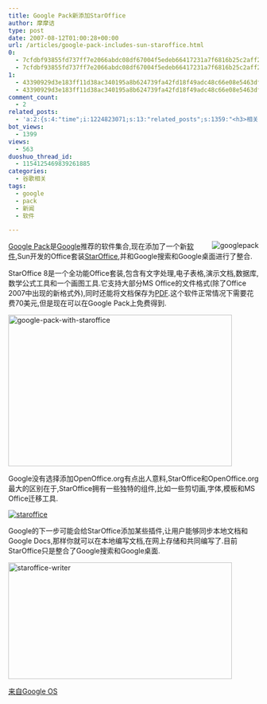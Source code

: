 ```yaml
---
title: Google Pack新添加StarOffice
author: 摩摩诘
type: post
date: 2007-08-12T01:00:28+00:00
url: /articles/google-pack-includes-sun-staroffice.html
0:
  - 7cfdbf93855fd737ff7e2066abdc08df67004f5edeb66417231a7f6816b25c2aff2ebc909a91c1c8f6f004a69ec0eb3a
  - 7cfdbf93855fd737ff7e2066abdc08df67004f5edeb66417231a7f6816b25c2aff2ebc909a91c1c8f6f004a69ec0eb3a
1:
  - 43390929d3e183ff11d38ac340195a8b624739fa42fd18f49adc48c66e08e5463dfb539aa5232165603e5af231ac2fdf
  - 43390929d3e183ff11d38ac340195a8b624739fa42fd18f49adc48c66e08e5463dfb539aa5232165603e5af231ac2fdf
comment_count:
  - 2
related_posts:
  - 'a:2:{s:4:"time";i:1224823071;s:13:"related_posts";s:1359:"<h3>相关日志</h3><ul class="related_post"><li><a href="http://www.digglife.cn/articles/custom-windows-interface-tools.html" title="9个工具打造焕然一新的Windows界面">9个工具打造焕然一新的Windows界面</a></li><li><a href="http://www.digglife.cn/articles/convert-powerpoint-flash.html" title="免费将Powerpoint转换为Flash">免费将Powerpoint转换为Flash</a></li><li><a href="http://www.digglife.cn/articles/add-google-toolbar-functions-firefox3.html" title="给Firefox 3添加Google Toolbar的功能">给Firefox 3添加Google Toolbar的功能</a></li><li><a href="http://www.digglife.cn/articles/air-applications-for-bloggers.html" title="适合博客使用的7个Adobe AIR程序">适合博客使用的7个Adobe AIR程序</a></li><li><a href="http://www.digglife.cn/articles/starburn.html" title="免费刻录软件Starbun,不仅仅是刻录">免费刻录软件Starbun,不仅仅是刻录</a></li><li><a href="http://www.digglife.cn/articles/clean-up-desktop-improve-productivity-2.html" title="彻底清空桌面,让启动程序更加高效Part.2">彻底清空桌面,让启动程序更加高效Part.2</a></li><li><a href="http://www.digglife.cn/articles/clean-up-desktop-improve-productivity-1.html" title="彻底清空桌面,让启动程序更加高效Part.1">彻底清空桌面,让启动程序更加高效Part.1</a></li></ul>";}'
bot_views:
  - 1399
views:
  - 563
duoshuo_thread_id:
  - 1154125469839261885
categories:
  - 谷歌相关
tags:
  - google
  - pack
  - 新闻
  - 软件

---
```

<a target="_blank" href="https://www.digglife.net/wp-content/uploads/3/379/2007/08/googlepack.gif"><img align="right" src="http://digglife.qiniudn.com/wp-content/uploads/3/379/2007/08/googlepack-thumb.gif" alt="googlepack" /> Google Pack</a>是<a target="_blank" href="https://www.digglife.net/articles/category/about-google/">Google</a>推荐的软件集合,现在添加了一个新<a target="_blank" href="https://www.digglife.net/articles/category/software/">软件</a>,Sun开发的Office套装<a target="_blank" href="http://sun.com/staroffice">StarOffice</a>,并和Google搜索和Google桌面进行了整合.

StarOffice 8是一个全功能Office套装,包含有文字处理,电子表格,演示文档,数据库,数学公式工具和一个画图工具.它支持大部分MS Office的文件格式(除了Office 2007中出现的新格式外),同时还能将文档保存为<a target="_blank" href="https://www.digglife.net/articles/sumatra-pdf.html">PDF</a>.这个软件正常情况下需要花费70美元,但是现在可以在Google Pack上免费得到.

<!--more-->

<a atomicselection="true" href="https://www.digglife.net/wp-content/uploads/3/379/2007/08/google-pack-with-staroffice.png"><img width="450" src="http://digglife.qiniudn.com/wp-content/uploads/3/379/2007/08/google-pack-with-staroffice-thumb.png" alt="google-pack-with-staroffice" height="304" /></a>

Google没有选择添加OpenOffice.org有点出人意料,StarOffice和OpenOffice.org最大的区别在于,StarOffice拥有一些独特的组件,比如一些剪切画,字体,模板和MS Office迁移工具.

<a atomicselection="true" href="https://www.digglife.net/wp-content/uploads/3/379/2007/08/staroffice.png"><img src="http://digglife.qiniudn.com/wp-content/uploads/3/379/2007/08/staroffice-thumb.png" alt="staroffice" /></a>

Google的下一步可能会给StarOffice添加某些插件,让用户能够同步本地文档和Google Docs,那样你就可以在本地编写文档,在网上存储和共同编写了.目前StarOffice只是整合了Google搜索和Google桌面.

<a atomicselection="true" href="https://www.digglife.net/wp-content/uploads/3/379/2007/08/staroffice-writer.png"><img width="450" src="http://digglife.qiniudn.com/wp-content/uploads/3/379/2007/08/staroffice-writer-thumb.png" alt="staroffice-writer" height="234" /></a>

<a target="_blank" href="http://googlesystem.blogspot.com/2007/08/google-pack-adds-staroffice.html">来自Google OS</a>